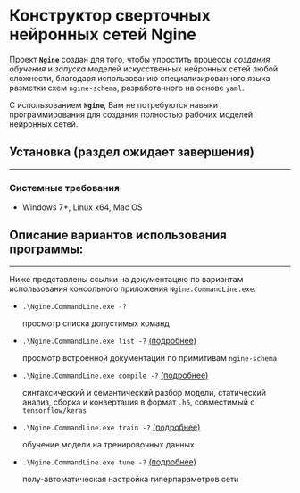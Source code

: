 # Конструктор сверточных нейронных сетей Ngine

Проект **`Ngine`** создан для того, чтобы упростить процессы _создания_, _обучения_ и _запуска_ моделей искусственных нейронных сетей любой сложности, благодаря использованию специализированного языка разметки схем `ngine-schema`, разработанного на основе `yaml`.

С использованием **`Ngine`**, Вам не потребуются навыки программирования для создания полностью рабочих моделей нейронных сетей.

## Установка (раздел ожидает завершения)
---


### Системные требования
- Windows 7+, Linux x64, Mac OS


## Описание вариантов использования программы:
---
Ниже представлены ссылки на документацию по вариантам использования консольного приложения `Ngine.CommandLine.exe`:

- `.\Ngine.CommandLine.exe -?`
    
    просмотр списка допустимых команд

- `.\Ngine.CommandLine.exe list -?` [(подробнее)](./docs/list-cli-command.md) 
  
    просмотр встроенной документации по примитивам `ngine-schema`

- `.\Ngine.CommandLine.exe compile -?` [(подробнее)](./docs/compile-cli-command.md) 
  
    синтаксический и семантический разбор модели, статический анализ, сборка и конвертация в формат `.h5`, совместимый с `tensorflow/keras`
  
- `.\Ngine.CommandLine.exe train -?` [(подробнее)](./docs/train-cli-command.md) 
    
    обучение модели на тренировочных данных

- `.\Ngine.CommandLine.exe tune -?` [(подробнее)](./docs/tune-cli-command.md) 

     полу-автоматическая настройка гиперпараметров сети 

